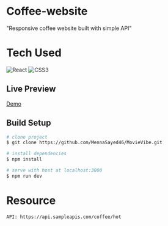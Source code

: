 

# Coffee-website
"Responsive coffee website built with simple API"
# Tech Used
 ![React](https://img.shields.io/badge/react-%2320232a.svg?style=for-the-badge&logo=react&logoColor=%2361DAFB)
 ![CSS3](https://img.shields.io/badge/css3-%231572B6.svg?style=for-the-badge&logo=css3&logoColor=white) 


## Live Preview
[Demo](https://github.com/MennaSayed46/Coffee-website.git)

## Build Setup

``` bash
# clone project
$ git clone https://github.com/MennaSayed46/MovieVibe.git

# install dependencies
$ npm install 

# serve with host at localhost:3000
$ npm run dev
```

# Resource
    API: https://api.sampleapis.com/coffee/hot
